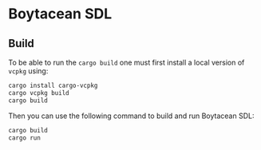 # Boytacean SDL

## Build

To be able to run the `cargo build` one must first install a local version of `vcpkg` using:

```bash
cargo install cargo-vcpkg
cargo vcpkg build
cargo build
```

Then you can use the following command to build and run Boytacean SDL:

```bash
cargo build
cargo run
```
